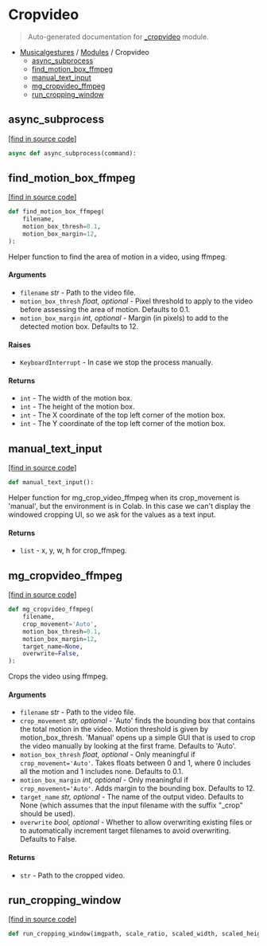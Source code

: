 # Cropvideo

> Auto-generated documentation for [_cropvideo](https://github.com/fourMs/MGT-python/blob/master/musicalgestures/_cropvideo.py) module.

- [Musicalgestures](README.md#musicalgestures-index) / [Modules](MODULES.md#musicalgestures-modules) / Cropvideo
    - [async_subprocess](#async_subprocess)
    - [find_motion_box_ffmpeg](#find_motion_box_ffmpeg)
    - [manual_text_input](#manual_text_input)
    - [mg_cropvideo_ffmpeg](#mg_cropvideo_ffmpeg)
    - [run_cropping_window](#run_cropping_window)

## async_subprocess

[[find in source code]](https://github.com/fourMs/MGT-python/blob/master/musicalgestures/_cropvideo.py#L161)

```python
async def async_subprocess(command):
```

## find_motion_box_ffmpeg

[[find in source code]](https://github.com/fourMs/MGT-python/blob/master/musicalgestures/_cropvideo.py#L10)

```python
def find_motion_box_ffmpeg(
    filename,
    motion_box_thresh=0.1,
    motion_box_margin=12,
):
```

Helper function to find the area of motion in a video, using ffmpeg.

#### Arguments

- `filename` *str* - Path to the video file.
- `motion_box_thresh` *float, optional* - Pixel threshold to apply to the video before assessing the area of motion. Defaults to 0.1.
- `motion_box_margin` *int, optional* - Margin (in pixels) to add to the detected motion box. Defaults to 12.

#### Raises

- `KeyboardInterrupt` - In case we stop the process manually.

#### Returns

- `int` - The width of the motion box.
- `int` - The height of the motion box.
- `int` - The X coordinate of the top left corner of the motion box.
- `int` - The Y coordinate of the top left corner of the motion box.

## manual_text_input

[[find in source code]](https://github.com/fourMs/MGT-python/blob/master/musicalgestures/_cropvideo.py#L206)

```python
def manual_text_input():
```

Helper function for mg_crop_video_ffmpeg when its crop_movement is 'manual', but the environment is in Colab.
In this case we can't display the windowed cropping UI, so we ask for the values as a text input.

#### Returns

- `list` - x, y, w, h for crop_ffmpeg.

## mg_cropvideo_ffmpeg

[[find in source code]](https://github.com/fourMs/MGT-python/blob/master/musicalgestures/_cropvideo.py#L99)

```python
def mg_cropvideo_ffmpeg(
    filename,
    crop_movement='Auto',
    motion_box_thresh=0.1,
    motion_box_margin=12,
    target_name=None,
    overwrite=False,
):
```

Crops the video using ffmpeg.

#### Arguments

- `filename` *str* - Path to the video file.
- `crop_movement` *str, optional* - 'Auto' finds the bounding box that contains the total motion in the video. Motion threshold is given by motion_box_thresh. 'Manual' opens up a simple GUI that is used to crop the video manually by looking at the first frame. Defaults to 'Auto'.
- `motion_box_thresh` *float, optional* - Only meaningful if `crop_movement='Auto'`. Takes floats between 0 and 1, where 0 includes all the motion and 1 includes none. Defaults to 0.1.
- `motion_box_margin` *int, optional* - Only meaningful if `crop_movement='Auto'`. Adds margin to the bounding box. Defaults to 12.
- `target_name` *str, optional* - The name of the output video. Defaults to None (which assumes that the input filename with the suffix "_crop" should be used).
- `overwrite` *bool, optional* - Whether to allow overwriting existing files or to automatically increment target filenames to avoid overwriting. Defaults to False.

#### Returns

- `str` - Path to the cropped video.

## run_cropping_window

[[find in source code]](https://github.com/fourMs/MGT-python/blob/master/musicalgestures/_cropvideo.py#L181)

```python
def run_cropping_window(imgpath, scale_ratio, scaled_width, scaled_height):
```
